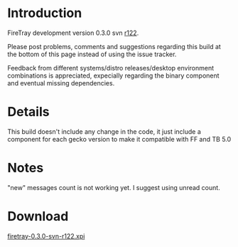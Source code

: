 # Introduction #

FireTray development version 0.3.0 svn [r122](https://code.google.com/p/firetray/source/detail?r=122).

Please post problems, comments and suggestions regarding this build at the bottom of this page instead of using the issue tracker.

Feedback from different systems/distro releases/desktop environment combinations is appreciated, expecially regarding the binary component and eventual missing dependencies.

# Details #

This build doesn't include any change in the code, it just include a component for each gecko version to make it compatible with FF and TB 5.0

# Notes #

"new" messages count is not working yet. I suggest using unread count.

# Download #

[firetray-0.3.0-svn-r122.xpi](http://firetray.googlecode.com/files/firetray-0.3.0-svn-r122.xpi)
